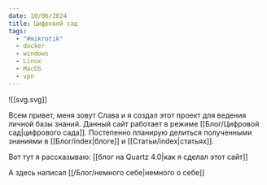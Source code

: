 ```yaml
---
date: 10/06/2024
title: Цифровой сад
tags:
  - "#mikrotik"
  - docker
  - windows
  - Linux
  - MacOS
  - vpn
---
```

![[svg.svg]]

Всем привет, меня зовут Слава и я создал этот проект для ведения личной базы знаний.  Данный сайт работает в режиме [[Блог/Цифровой сад|цифрового сада]]. 
Постепенно планирую делиться полученными знаниями  в [[Блог/index|блоге]] и [[Статьи/index|статьях]].

Вот тут я рассказываю: [[блог на Quartz 4.0|как я сделал этот сайт]] 

А здесь написал [[/Блог/немного себе|немного о себе]]

